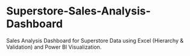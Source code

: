 # Superstore-Sales-Analysis-Dashboard
Sales Analysis Dashboard for Superstore Data using Excel (Hierarchy &amp; Validation) and Power BI Visualization.

